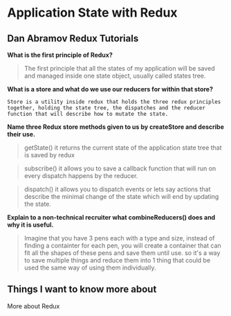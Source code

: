 # Application State with Redux

## Dan Abramov Redux Tutorials

**What is the first principle of Redux?**

>The first principle that all the states of my application will be saved and managed inside one state object, usually called states tree.

**What is a store and what do we use our reducers for within that store?**

    Store is a utility inside redux that holds the three redux principles together, holding the state tree, the dispatches and the reducer function that will describe how to mutate the state.

**Name three Redux store methods given to us by createStore and describe their use.**

>getState() it returns the current state of the application state tree that is saved by redux

>subscribe() it allows you to save a callback function that will run on every dispatch happens by the reducer.

>dispatch() it allows you to dispatch events or lets say actions that describe the minimal change of the state which will end by updating the state.

**Explain to a non-technical recruiter what combineReducers() does and why it is useful.**

>Imagine that you have 3 pens each with a type and size, instead of finding a containter for each pen, you will create a container that can fit all the shapes of these pens and save them until use. so it's a way to save multiple things and reduce them into 1 thing that could be used the same way of using them individually.

## Things I want to know more about

More about Redux

